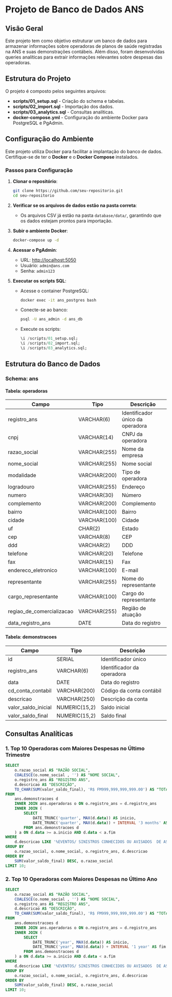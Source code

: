 # Projeto de Banco de Dados ANS

## Visão Geral
Este projeto tem como objetivo estruturar um banco de dados para armazenar informações sobre operadoras de planos de saúde registradas na ANS e suas demonstrações contábeis. Além disso, foram desenvolvidas queries analíticas para extrair informações relevantes sobre despesas das operadoras.

## Estrutura do Projeto
O projeto é composto pelos seguintes arquivos:

- **scripts/01_setup.sql** - Criação do schema e tabelas.
- **scripts/02_import.sql** - Importação dos dados.
- **scripts/03_analytics.sql** - Consultas analíticas.
- **docker-compose.yml** - Configuração do ambiente Docker para PostgreSQL e PgAdmin.

## Configuração do Ambiente
Este projeto utiliza Docker para facilitar a implantação do banco de dados. Certifique-se de ter o **Docker** e o **Docker Compose** instalados.

### Passos para Configuração
1. **Clonar o repositório**:
   ```sh
   git clone https://github.com/seu-repositorio.git
   cd seu-repositorio
   ```

2. **Verificar se os arquivos de dados estão na pasta correta**:
   - Os arquivos CSV já estão na pasta `database/data/`, garantindo que os dados estejam prontos para importação.

3. **Subir o ambiente Docker**:
   ```sh
   docker-compose up -d
   ```

4. **Acessar o PgAdmin**:
   - URL: [http://localhost:5050](http://localhost:5050)
   - Usuário: `admin@ans.com`
   - Senha: `admin123`

5. **Executar os scripts SQL**:
   - Acesse o container PostgreSQL:
     ```sh
     docker exec -it ans_postgres bash
     ```
   - Conecte-se ao banco:
     ```sh
     psql -U ans_admin -d ans_db
     ```
   - Execute os scripts:
     ```sql
     \i /scripts/01_setup.sql;
     \i /scripts/02_import.sql;
     \i /scripts/03_analytics.sql;
     ```

## Estrutura do Banco de Dados
### Schema: ans

#### Tabela: operadoras
| Campo | Tipo | Descrição |
|--------|------|------------|
| registro_ans | VARCHAR(6) | Identificador único da operadora |
| cnpj | VARCHAR(14) | CNPJ da operadora |
| razao_social | VARCHAR(255) | Nome da empresa |
| nome_social | VARCHAR(255) | Nome social |
| modalidade | VARCHAR(200) | Tipo de operadora |
| logradouro | VARCHAR(255) | Endereço |
| numero | VARCHAR(30) | Número |
| complemento | VARCHAR(200) | Complemento |
| bairro | VARCHAR(100) | Bairro |
| cidade | VARCHAR(100) | Cidade |
| uf | CHAR(2) | Estado |
| cep | VARCHAR(8) | CEP |
| ddd | VARCHAR(2) | DDD |
| telefone | VARCHAR(20) | Telefone |
| fax | VARCHAR(15) | Fax |
| endereco_eletronico | VARCHAR(100) | E-mail |
| representante | VARCHAR(255) | Nome do representante |
| cargo_representante | VARCHAR(100) | Cargo do representante |
| regiao_de_comercializacao | VARCHAR(255) | Região de atuação |
| data_registro_ans | DATE | Data do registro |

#### Tabela: demonstracoes
| Campo | Tipo | Descrição |
|--------|------|------------|
| id | SERIAL | Identificador único |
| registro_ans | VARCHAR(6) | Identificador da operadora |
| data | DATE | Data do registro |
| cd_conta_contabil | VARCHAR(200) | Código da conta contábil |
| descricao | VARCHAR(250) | Descrição da conta |
| valor_saldo_inicial | NUMERIC(15,2) | Saldo inicial |
| valor_saldo_final | NUMERIC(15,2) | Saldo final |

## Consultas Analíticas

### 1. Top 10 Operadoras com Maiores Despesas no Último Trimestre
```sql
SELECT
    o.razao_social AS "RAZÃO SOCIAL",
    COALESCE(o.nome_social , '') AS "NOME SOCIAL",
    o.registro_ans AS "REGISTRO ANS",
    d.descricao AS "DESCRIÇÃO",
    TO_CHAR(SUM(valor_saldo_final), 'R$ FM999,999,999,999.00') AS "TOTAL DESPESAS"
FROM
    ans.demonstracoes d
    INNER JOIN ans.operadoras o ON o.registro_ans = d.registro_ans
    INNER JOIN (
        SELECT
            DATE_TRUNC('quarter', MAX(d.data)) AS inicio,
            DATE_TRUNC('quarter', MAX(d.data)) + INTERVAL '3 months' AS fim
        FROM ans.demonstracoes d
    ) a ON d.data >= a.inicio AND d.data < a.fim
WHERE
    d.descricao LIKE '%EVENTOS/ SINISTROS CONHECIDOS OU AVISADOS  DE ASSISTÊNCIA A SAÚDE MEDICO HOSPITALAR%'
GROUP BY
    o.razao_social, o.nome_social, o.registro_ans, d.descricao
ORDER BY
    SUM(valor_saldo_final) DESC, o.razao_social
LIMIT 10;
```

### 2. Top 10 Operadoras com Maiores Despesas no Último Ano
```sql
SELECT
    o.razao_social AS "RAZÃO SOCIAL",
    COALESCE(o.nome_social , '') AS "NOME SOCIAL",
    o.registro_ans AS "REGISTRO ANS",
    d.descricao AS "DESCRIÇÃO",
    TO_CHAR(SUM(valor_saldo_final), 'R$ FM999,999,999,999.00') AS "TOTAL DESPESAS"
FROM
    ans.demonstracoes d
    INNER JOIN ans.operadoras o ON o.registro_ans = d.registro_ans
    INNER JOIN (
        SELECT
            DATE_TRUNC('year', MAX(d.data)) AS inicio,
            DATE_TRUNC('year', MAX(d.data)) + INTERVAL '1 year' AS fim
        FROM ans.demonstracoes d
    ) a ON d.data >= a.inicio AND d.data < a.fim
WHERE
    d.descricao LIKE '%EVENTOS/ SINISTROS CONHECIDOS OU AVISADOS  DE ASSISTÊNCIA A SAÚDE MEDICO HOSPITALAR%'
GROUP BY
    o.razao_social, o.nome_social, o.registro_ans, d.descricao
ORDER BY
    SUM(valor_saldo_final) DESC, o.razao_social
LIMIT 10;
